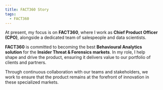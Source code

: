 ```yaml
---
title: FACT360 Story
tags:
  - FACT360
---
```

At present, my focus is on **FACT360**, where I work as **Chief Product Officer (CPO)**, alongside a dedicated team of salespeople and data scientists.

**FACT360** is committed to becoming the best **Behavioural Analytics solution** for the **Insider Threat & Forensics markets**. In my role, I help shape and drive the product, ensuring it delivers value to our portfolio of clients and partners.

Through continuous collaboration with our teams and stakeholders, we work to ensure that the product remains at the forefront of innovation in these specialized markets.

